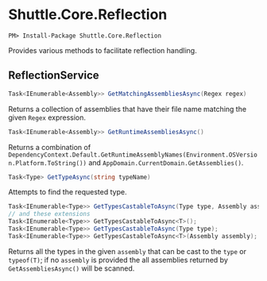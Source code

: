 # Shuttle.Core.Reflection

```
PM> Install-Package Shuttle.Core.Reflection
```

Provides various methods to facilitate reflection handling.

## ReflectionService

``` c#
Task<IEnumerable<Assembly>> GetMatchingAssembliesAsync(Regex regex)
```

Returns a collection of assemblies that have their file name matching the given `Regex` expression.

``` c#
Task<IEnumerable<Assembly>> GetRuntimeAssembliesAsync()
```

Returns a combination of `DependencyContext.Default.GetRuntimeAssemblyNames(Environment.OSVersion.Platform.ToString())` and `AppDomain.CurrentDomain.GetAssemblies()`.

``` c#
Task<Type> GetTypeAsync(string typeName)
```

Attempts to find the requested type.

``` c#
Task<IEnumerable<Type>> GetTypesCastableToAsync(Type type, Assembly assembly)
// and these extensions
Task<IEnumerable<Type>> GetTypesCastableToAsync<T>();
Task<IEnumerable<Type>> GetTypesCastableToAsync(Type type);
Task<IEnumerable<Type>> GetTypesCastableToAsync<T>(Assembly assembly);
```

Returns all the types in the given `assembly` that can be cast to the `type` or `typeof(T)`; if no `assembly` is provided the all assemblies returned by `GetAssembliesAsync()` will be scanned.

